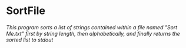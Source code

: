 # SortFile

###### This program sorts a list of strings contained within a file named "Sort Me.txt" first by string length, then alphabetically, and finally returns the sorted list to stdout
